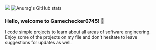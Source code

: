 ![](https://komarev.com/ghpvc/?username=Gamechecker6745) 
![Anurag's GitHub stats](https://github-readme-stats.vercel.app/api?username=Bump64&show_icons=true&theme=radical)

### Hello, welcome to Gamechecker6745! 👋
I code simple projects to learn about all areas of software engineering. 
Enjoy some of the projects on my file and don't hesitate to leave suggestions for updates as well.
